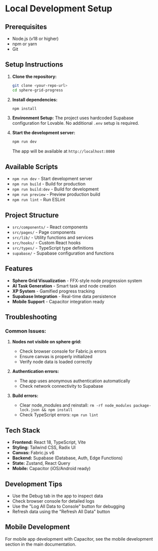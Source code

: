 # Local Development Setup

## Prerequisites
- Node.js (v18 or higher)
- npm or yarn
- Git

## Setup Instructions

1. **Clone the repository:**
   ```bash
   git clone <your-repo-url>
   cd sphere-grid-progress
   ```

2. **Install dependencies:**
   ```bash
   npm install
   ```

3. **Environment Setup:**
   The project uses hardcoded Supabase configuration for Lovable. No additional `.env` setup is required.

4. **Start the development server:**
   ```bash
   npm run dev
   ```
   
   The app will be available at `http://localhost:8080`

## Available Scripts

- `npm run dev` - Start development server
- `npm run build` - Build for production
- `npm run build:dev` - Build for development
- `npm run preview` - Preview production build
- `npm run lint` - Run ESLint

## Project Structure

- `src/components/` - React components
- `src/pages/` - Page components
- `src/lib/` - Utility functions and services
- `src/hooks/` - Custom React hooks
- `src/types/` - TypeScript type definitions
- `supabase/` - Supabase configuration and functions

## Features

- **Sphere Grid Visualization** - FFX-style node progression system
- **AI Task Generation** - Smart task and node creation
- **XP System** - Gamified progress tracking
- **Supabase Integration** - Real-time data persistence
- **Mobile Support** - Capacitor integration ready

## Troubleshooting

### Common Issues:

1. **Nodes not visible on sphere grid:**
   - Check browser console for Fabric.js errors
   - Ensure canvas is properly initialized
   - Verify node data is loaded correctly

2. **Authentication errors:**
   - The app uses anonymous authentication automatically
   - Check network connectivity to Supabase

3. **Build errors:**
   - Clear node_modules and reinstall: `rm -rf node_modules package-lock.json && npm install`
   - Check TypeScript errors: `npm run lint`

## Tech Stack

- **Frontend:** React 18, TypeScript, Vite
- **Styling:** Tailwind CSS, Radix UI
- **Canvas:** Fabric.js v6
- **Backend:** Supabase (Database, Auth, Edge Functions)
- **State:** Zustand, React Query
- **Mobile:** Capacitor (iOS/Android ready)

## Development Tips

- Use the Debug tab in the app to inspect data
- Check browser console for detailed logs
- Use the "Log All Data to Console" button for debugging
- Refresh data using the "Refresh All Data" button

## Mobile Development

For mobile app development with Capacitor, see the mobile development section in the main documentation.